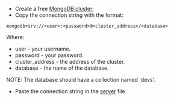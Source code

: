 - Create a free [MongoDB cluster](https://www.mongodb.com/cloud/atlas);
- Copy the connection string with the format:
```
mongodb+srv://<user>:<password>@<cluster_address>/<database>
```

Where:
- user - your username.
- password - your password.
- cluster_address - the address of the cluster.
- database - the name of the database.

NOTE: The database should have a collection named 'devs'.

- Paste the connection string in the [server](./src/server.js) file.
